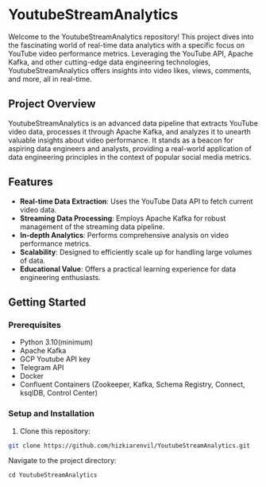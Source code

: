 # YoutubeStreamAnalytics

Welcome to the YoutubeStreamAnalytics repository! This project dives into the fascinating world of real-time data analytics with a specific focus on YouTube video performance metrics. Leveraging the YouTube API, Apache Kafka, and other cutting-edge data engineering technologies, YoutubeStreamAnalytics offers insights into video likes, views, comments, and more, all in real-time.

## Project Overview

YoutubeStreamAnalytics is an advanced data pipeline that extracts YouTube video data, processes it through Apache Kafka, and analyzes it to unearth valuable insights about video performance. It stands as a beacon for aspiring data engineers and analysts, providing a real-world application of data engineering principles in the context of popular social media metrics.

## Features

- **Real-time Data Extraction**: Uses the YouTube Data API to fetch current video data.
- **Streaming Data Processing**: Employs Apache Kafka for robust management of the streaming data pipeline.
- **In-depth Analytics**: Performs comprehensive analysis on video performance metrics.
- **Scalability**: Designed to efficiently scale up for handling large volumes of data.
- **Educational Value**: Offers a practical learning experience for data engineering enthusiasts.

## Getting Started

### Prerequisites

- Python 3.10(minimum)
- Apache Kafka
- GCP Youtube API key
- Telegram API
- Docker
- Confluent Containers (Zookeeper, Kafka, Schema Registry, Connect, ksqlDB, Control Center)

### Setup and Installation

1. Clone this repository:

```sh
git clone https://github.com/hizkiarenvil/YoutubeStreamAnalytics.git
```
Navigate to the project directory:
```
cd YoutubeStreamAnalytics
```

